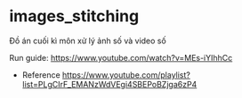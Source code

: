 # images_stitching
Đồ án cuối kì môn xử lý ảnh số và video số

Run guide: 
https://www.youtube.com/watch?v=MEs-iYIhhCc


- Reference
https://www.youtube.com/playlist?list=PLgCIrF_EMANzWdVEgi4SBEPoBZjga6zP4
